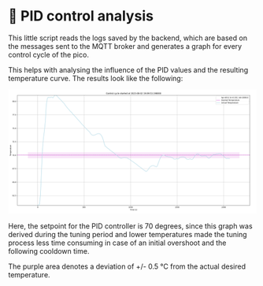 # 🧐 PID control analysis
This little script reads the logs saved by the backend, which are based on the messages sent to the MQTT broker and generates a graph for every control cycle of the pico.

This helps with analysing the influence of the PID values and the resulting temperature curve. The results look like the following:

![example.png](example.png)

Here, the setpoint for the PID controller is 70 degrees, since this graph was derived during the tuning period and lower temperatures made the tuning process less time consuming in case of an initial overshoot and the following cooldown time.

The purple area denotes a deviation of +/- 0.5 °C from the actual desired temperature.